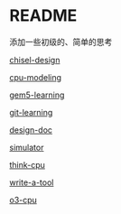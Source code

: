 README
==========


添加一些初级的、简单的思考


[chisel-design](src/chisel设计方法考.md)    

[cpu-modeling](src/cpu-modeling.md)      

[gem5-learning](src/gem5.md)     

[git-learning](src/git-learning.md)   

[design-doc](src/design-doc.md)   

[simulator](src/simulator.md)  

[think-cpu](src/think-cpu.md)   

[write-a-tool](src/write-a-tool.md)   

[o3-cpu](src/o3-cpu.md)

